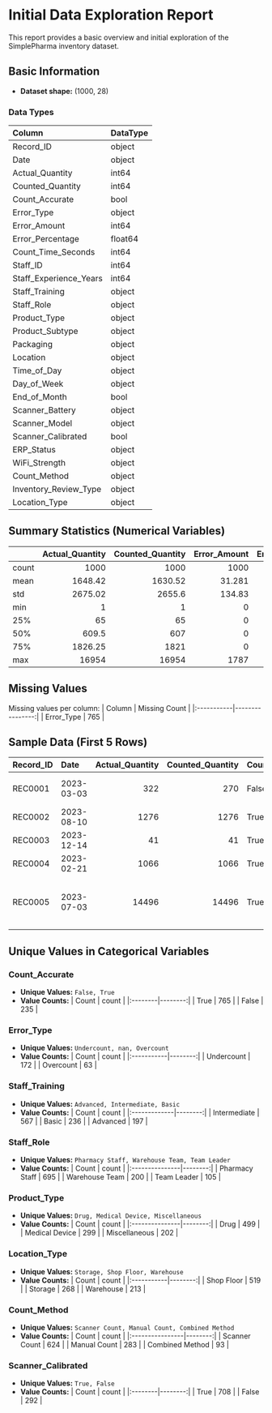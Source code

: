 # Initial Data Exploration Report

This report provides a basic overview and initial exploration of the SimplePharma inventory dataset.

## Basic Information
- **Dataset shape:** (1000, 28)

### Data Types
| Column                 | DataType   |
|:-----------------------|:-----------|
| Record_ID              | object     |
| Date                   | object     |
| Actual_Quantity        | int64      |
| Counted_Quantity       | int64      |
| Count_Accurate         | bool       |
| Error_Type             | object     |
| Error_Amount           | int64      |
| Error_Percentage       | float64    |
| Count_Time_Seconds     | int64      |
| Staff_ID               | int64      |
| Staff_Experience_Years | int64      |
| Staff_Training         | object     |
| Staff_Role             | object     |
| Product_Type           | object     |
| Product_Subtype        | object     |
| Packaging              | object     |
| Location               | object     |
| Time_of_Day            | object     |
| Day_of_Week            | object     |
| End_of_Month           | bool       |
| Scanner_Battery        | object     |
| Scanner_Model          | object     |
| Scanner_Calibrated     | bool       |
| ERP_Status             | object     |
| WiFi_Strength          | object     |
| Count_Method           | object     |
| Inventory_Review_Type  | object     |
| Location_Type          | object     |

## Summary Statistics (Numerical Variables)
|       |   Actual_Quantity |   Counted_Quantity |   Error_Amount |   Error_Percentage |   Count_Time_Seconds |   Staff_ID |   Staff_Experience_Years |
|:------|------------------:|-------------------:|---------------:|-------------------:|---------------------:|-----------:|-------------------------:|
| count |           1000    |            1000    |       1000     |         1000       |              1000    | 1000       |                 1000     |
| mean  |           1648.42 |            1630.52 |         31.281 |            2.39481 |              1137.62 |   10.879   |                    5.277 |
| std   |           2675.02 |            2655.6  |        134.83  |            6.03714 |              1949.39 |    5.84573 |                    3.162 |
| min   |              1    |               1    |          0     |            0       |                10    |    1       |                    1     |
| 25%   |             65    |              65    |          0     |            0       |                40.75 |    6       |                    3     |
| 50%   |            609.5  |             607    |          0     |            0       |               348    |   11       |                    4     |
| 75%   |           1826.25 |            1821    |          0     |            0       |              1302.25 |   16       |                    6     |
| max   |          16954    |           16954    |       1787     |          100       |             16220    |   20       |                   14     |

## Missing Values
Missing values per column:
| Column     |   Missing Count |
|:-----------|----------------:|
| Error_Type |             765 |

## Sample Data (First 5 Rows)
| Record_ID   | Date       |   Actual_Quantity |   Counted_Quantity | Count_Accurate   | Error_Type   |   Error_Amount |   Error_Percentage |   Count_Time_Seconds |   Staff_ID |   Staff_Experience_Years | Staff_Training   | Staff_Role     | Product_Type   | Product_Subtype   | Packaging    | Location                               | Time_of_Day   | Day_of_Week   | End_of_Month   | Scanner_Battery   | Scanner_Model   | Scanner_Calibrated   | ERP_Status   | WiFi_Strength   | Count_Method   | Inventory_Review_Type   | Location_Type   |
|:------------|:-----------|------------------:|-------------------:|:-----------------|:-------------|---------------:|-------------------:|---------------------:|-----------:|-------------------------:|:-----------------|:---------------|:---------------|:------------------|:-------------|:---------------------------------------|:--------------|:--------------|:---------------|:------------------|:----------------|:---------------------|:-------------|:----------------|:---------------|:------------------------|:----------------|
| REC0001     | 2023-03-03 |               322 |                270 | False            | Undercount   |             52 |            16.1491 |                   73 |          5 |                       14 | Advanced         | Pharmacy Staff | Drug           | Refrigerated      | Blister Pack | Storage Room - Drugs                   | Evening       | Monday        | False          | High              | Current Model   | True                 | Normal       | Normal          | Scanner Count  | Regular Stock Check     | Storage         |
| REC0002     | 2023-08-10 |              1276 |               1276 | True             | nan          |              0 |             0      |                  568 |          5 |                       14 | Advanced         | Pharmacy Staff | Medical Device | Diagnostic        | Box          | Shop Floor - Zone B                    | Morning       | Monday        | False          | Medium            | Old Model       | False                | Slow         | Normal          | Scanner Count  | Quarterly Stock-take    | Shop Floor      |
| REC0003     | 2023-12-14 |                41 |                 41 | True             | nan          |              0 |             0      |                   39 |          7 |                        3 | Advanced         | Pharmacy Staff | Miscellaneous  | Hygiene           | Individual   | Shop Floor - Zone B                    | Morning       | Saturday      | False          | Low               | Current Model   | True                 | Normal       | Normal          | Manual Count   | Ad-hoc Check            | Shop Floor      |
| REC0004     | 2023-02-21 |              1066 |               1066 | True             | nan          |              0 |             0      |                  512 |         12 |                        6 | Advanced         | Warehouse Team | Medical Device | Therapeutic       | Box          | Shop Floor - Zone A                    | Morning       | Tuesday       | False          | High              | Current Model   | True                 | Normal       | Normal          | Scanner Count  | Regular Stock Check     | Shop Floor      |
| REC0005     | 2023-07-03 |             14496 |              14496 | True             | nan          |              0 |             0      |                 7555 |         17 |                        3 | Intermediate     | Warehouse Team | Drug           | Refrigerated      | Bottle       | Warehouse - Shop Building Ground Floor | Afternoon     | Thursday      | False          | Low               | Current Model   | True                 | Normal       | Weak            | Scanner Count  | Quarterly Stock-take    | Warehouse       |

## Unique Values in Categorical Variables

### Count_Accurate
- **Unique Values:** `False, True`
- **Value Counts:**
| Count   |   count |
|:--------|--------:|
| True    |     765 |
| False   |     235 |

### Error_Type
- **Unique Values:** `Undercount, nan, Overcount`
- **Value Counts:**
| Count      |   count |
|:-----------|--------:|
| Undercount |     172 |
| Overcount  |      63 |

### Staff_Training
- **Unique Values:** `Advanced, Intermediate, Basic`
- **Value Counts:**
| Count        |   count |
|:-------------|--------:|
| Intermediate |     567 |
| Basic        |     236 |
| Advanced     |     197 |

### Staff_Role
- **Unique Values:** `Pharmacy Staff, Warehouse Team, Team Leader`
- **Value Counts:**
| Count          |   count |
|:---------------|--------:|
| Pharmacy Staff |     695 |
| Warehouse Team |     200 |
| Team Leader    |     105 |

### Product_Type
- **Unique Values:** `Drug, Medical Device, Miscellaneous`
- **Value Counts:**
| Count          |   count |
|:---------------|--------:|
| Drug           |     499 |
| Medical Device |     299 |
| Miscellaneous  |     202 |

### Location_Type
- **Unique Values:** `Storage, Shop Floor, Warehouse`
- **Value Counts:**
| Count      |   count |
|:-----------|--------:|
| Shop Floor |     519 |
| Storage    |     268 |
| Warehouse  |     213 |

### Count_Method
- **Unique Values:** `Scanner Count, Manual Count, Combined Method`
- **Value Counts:**
| Count           |   count |
|:----------------|--------:|
| Scanner Count   |     624 |
| Manual Count    |     283 |
| Combined Method |      93 |

### Scanner_Calibrated
- **Unique Values:** `True, False`
- **Value Counts:**
| Count   |   count |
|:--------|--------:|
| True    |     708 |
| False   |     292 |